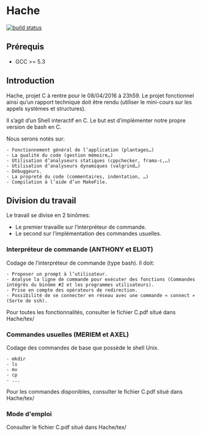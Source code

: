 # Hache
[![build status](https://gitlab.univ-nantes.fr/E158196C/Hache/badges/master/build.svg)](https://gitlab.univ-nantes.fr/E158196C/Hache?ref=master)

## Prérequis

- GCC >= 5.3

## Introduction

Hache, projet C à rentre pour le 08/04/2016 à 23h59.
Le projet fonctionnel ainsi qu’un rapport technique doit être rendu (utiliser le mini-cours sur les appels systèmes et structures).

Il s’agit d’un Shell interactif en C. Le but est d’implémenter notre propre version de bash en C.

Nous serons notés sur:
 
	- Fonctionnement général de l’application (plantages…)
	- La qualité du code (gestion mémoire…)
	- Utilisation d’analyseurs statiques (cppchecker, frama-c,…)
	- Utilisation d’analyseurs dynamiques (valgrind…)
	- Débuggeurs.
	- La propreté du code (commentaires, indentation, …)
	- Compilation à l’aide d’un MakeFile.

## Division du travail

Le travail se divise en 2 binômes:

- Le premier travaille sur l’interpréteur de commande.
- Le second sur l’implémentation des commandes usuelles.

### Interpréteur de commande (ANTHONY et ELIOT)

Codage de l’interpréteur de commande (type bash). Il doit:

	- Proposer un prompt à l’utilisateur.
	- Analyse la ligne de commande pour exécuter des fonctions (Commandes intégrés du binôme #2 et les programmes utilisateurs).
	- Prise en compte des opérateurs de redirection.
	- Possibilité de se connecter en réseau avec une commande « connect » (Sorte de ssh).

Pour toutes les fonctionnalités, consulter le fichier C.pdf situé dans Hache/tex/

### Commandes usuelles (MERIEM et AXEL)

Codage des commandes de base que possède le shell Unix.

	- mkdir
	- ls
	- mv
	- cp
	- ...

Pour les commandes disponibles, consulter le fichier C.pdf situé dans Hache/tex/

### Mode d'emploi

Consulter le fichier C.pdf situé dans Hache/tex/


